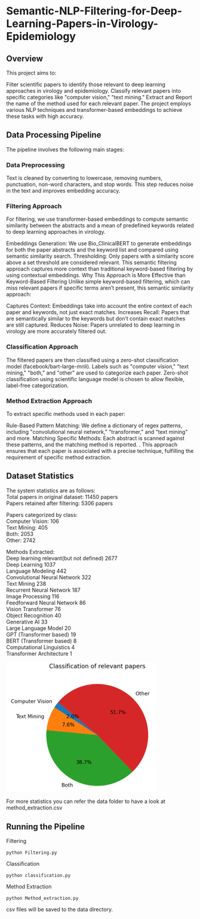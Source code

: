 # Semantic-NLP-Filtering-for-Deep-Learning-Papers-in-Virology-Epidemiology

## Overview
This project aims to:

Filter scientific papers to identify those relevant to deep learning approaches in virology and epidemiology.
Classify relevant papers into specific categories like "computer vision," "text mining."
Extract and Report the name of the method used for each relevant paper.
The project employs various NLP techniques and transformer-based embeddings to achieve these tasks with high accuracy.

## Data Processing Pipeline
The pipeline involves the following main stages:

### Data Preprocessing 
Text is cleaned by converting to lowercase, removing numbers, punctuation, non-word characters, and stop words. This step reduces noise in the text and improves embedding accuracy.

### Filtering Approach
For filtering, we use transformer-based embeddings to compute semantic similarity between the abstracts and a mean of predefined keywords related to deep learning approaches in virology.

Embeddings Generation: We use Bio_ClinicalBERT to generate embeddings for both the paper abstracts and the keyword list and compared using semantic similarity search.
Thresholding: Only papers with a similarity score above a set threshold are considered relevant. This semantic filtering approach captures more context than traditional keyword-based filtering by using contextual embeddings.
Why This Approach is More Effective than Keyword-Based Filtering
Unlike simple keyword-based filtering, which can miss relevant papers if specific terms aren’t present, this semantic similarity approach:

Captures Context: Embeddings take into account the entire context of each paper and keywords, not just exact matches.
Increases Recall: Papers that are semantically similar to the keywords but don’t contain exact matches are still captured.
Reduces Noise: Papers unrelated to deep learning in virology are more accurately filtered out.

### Classification Approach
The filtered papers are then classified using a zero-shot classification model (facebook/bart-large-mnli). Labels such as "computer vision," "text mining," "both," and "other" are used to categorize each paper. Zero-shot classification using scientific language model is chosen to allow flexible, label-free categorization.

### Method Extraction Approach
To extract specific methods used in each paper:

Rule-Based Pattern Matching: We define a dictionary of regex patterns, including "convolutional neural network," "transformer," and "text mining" and more.
Matching Specific Methods: Each abstract is scanned against these patterns, and the matching method is reported. .
This approach ensures that each paper is associated with a precise technique, fulfilling the requirement of specific method extraction.

## Dataset Statistics
The system statistics are as follows: <br />
Total papers in original dataset: 11450 papers <br />
Papers retained after filtering: 5306 papers <br />

Papers categorized by class: <br />
Computer Vision: 106 <br />
Text Mining: 405 <br />
Both: 2053 <br />
Other: 2742 <br />

Methods Extracted: <br />
Deep learning relevant(but not defined)      2677 <br />
Deep Learning                                1037 <br />
Language Modeling                            442 <br />
Convolutional Neural Network                 322 <br />
Text Mining                                  238 <br />
Recurrent Neural Network                     187 <br />
Image Processing                             116 <br />
Feedforward Neural Network                   86 <br />
Vision Transformer                           76 <br />
Object Recognition                           40 <br />
Generative AI                                33 <br />
Large Language Model                         20 <br />
GPT (Transformer based)                      19 <br />
BERT (Transformer based)                     8 <br />
Computational Linguistics                    4 <br />
Transformer Architecture                     1 <br />

<img src="https://github.com/saitarak/Semantic-NLP-Filtering-for-Deep-Learning-Papers-in-Virology-Epidemiology/blob/main/Classification%20of%20relevant%20papers.png" width="400">

For more statistics you can refer the data folder to have a look at method_extraction.csv

## Running the Pipeline
Filtering
```
python Filtering.py
```

Classification
```
python classification.py
```

Method Extraction
```
python Method_extraction.py
```
csv files will be saved to the data directory.


